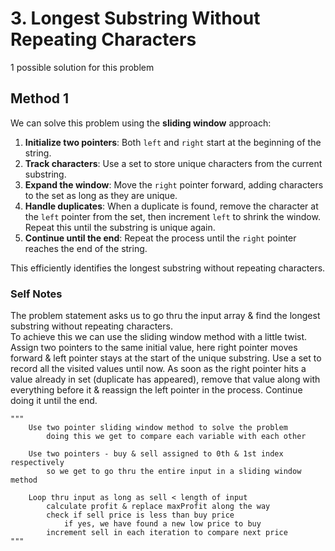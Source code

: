 # 3. Longest Substring Without Repeating Characters

1 possible solution for this problem

## Method 1

We can solve this problem using the **sliding window** approach:

1. **Initialize two pointers**: Both `left` and `right` start at the beginning of the string.
2. **Track characters**: Use a set to store unique characters from the current substring.
3. **Expand the window**: Move the `right` pointer forward, adding characters to the set as long as they are unique.
4. **Handle duplicates**: When a duplicate is found, remove the character at the `left` pointer from the set, then increment `left` to shrink the window. Repeat this until the substring is unique again.
5. **Continue until the end**: Repeat the process until the `right` pointer reaches the end of the string.

This efficiently identifies the longest substring without repeating characters.

### Self Notes
The problem statement asks us to go thru the input array & find the longest substring without repeating characters.  
To achieve this we can use the sliding window method with a little twist. Assign two pointers to the same initial value, here right pointer moves forward & left pointer stays at the start of the unique substring. Use a set to record all the visited values until now. As soon as the right pointer hits a value already in set (duplicate has appeared), remove that value along with everything before it & reassign the left pointer in the process. Continue doing it until the end.  

```
"""
    Use two pointer sliding window method to solve the problem
        doing this we get to compare each variable with each other

    Use two pointers - buy & sell assigned to 0th & 1st index respectively
        so we get to go thru the entire input in a sliding window method
    
    Loop thru input as long as sell < length of input
        calculate profit & replace maxProfit along the way
        check if sell price is less than buy price
            if yes, we have found a new low price to buy
        increment sell in each iteration to compare next price
"""
```
